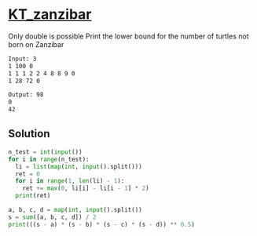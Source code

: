 # [KT_zanzibar](https://open.kattis.com/problems/zanzibar)

Only double is possible
Print the lower bound for the number of turtles not born on Zanzibar

```txt
Input: 3
1 100 0
1 1 1 2 2 4 8 8 9 0
1 28 72 0

Output: 98
0
42
```

## Solution

```py
n_test = int(input())
for i in range(n_test):
  li = list(map(int, input().split()))
  ret = 0
  for i in range(1, len(li) - 1):
    ret += max(0, li[i] - li[i - 1] * 2)
  print(ret)

a, b, c, d = map(int, input().split())
s = sum([a, b, c, d]) / 2
print(((s - a) * (s - b) * (s - c) * (s - d)) ** 0.5)
```
